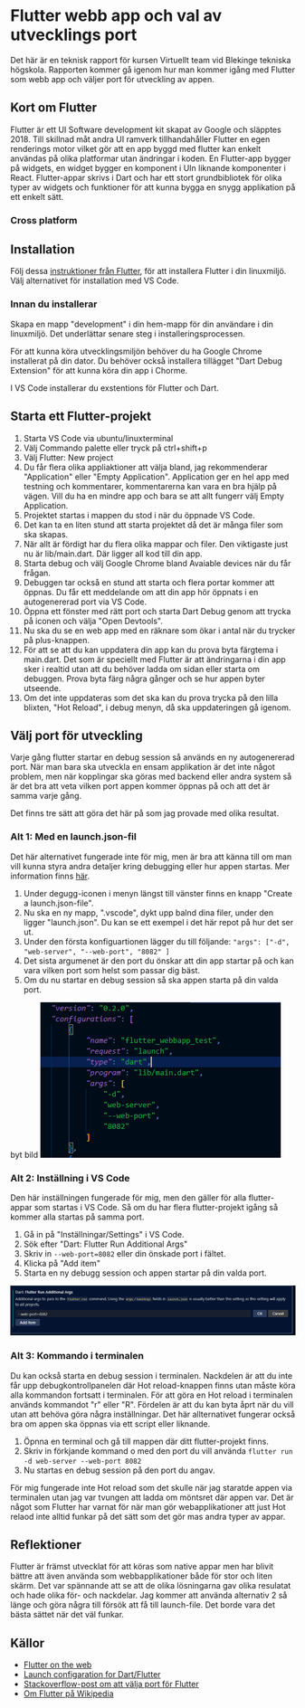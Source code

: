 # Flutter webb app och val av utvecklings port

Det här är en teknisk rapport för kursen Virtuellt team vid Blekinge tekniska högskola. 
Rapporten kommer gå igenom hur man kommer igång med Flutter som webb app och väljer port för utveckling av appen.

## Kort om Flutter

Flutter är ett UI Software development kit skapat av Google och släpptes 2018. Till skillnad måt andra UI ramverk 
tillhandahåller Flutter en egen renderings motor vilket gör att en app byggd med flutter kan enkelt användas på 
olika platformar utan ändringar i koden. En Flutter-app bygger på widgets, en widget bygger en komponent i UIn 
liknande komponenter i React.
Flutter-appar skrivs i Dart och har ett stort grundbibliotek för olika typer av widgets och funktioner för att kunna
bygga en snygg applikation på ett enkelt sätt.

### Cross platform

## Installation

Följ dessa [instruktioner från Flutter](https://docs.flutter.dev/get-started/install/linux/web), för att installera Flutter i din linuxmiljö. Välj alternativet för installation med VS Code.

### Innan du installerar

Skapa en mapp "development" i din hem-mapp för din användare i din linuxmiljö. Det underlättar senare steg i installeringsprocessen.

För att kunna köra utvecklingsmiljön behöver du ha Google Chrome installerat på din dator. Du behöver också installera tillägget "Dart Debug Extension" för att kunna köra din app i Chorme.

I VS Code installerar du exstentions för Flutter och Dart. 

## Starta ett Flutter-projekt

1. Starta VS Code via ubuntu/linuxterminal
2. Välj Commando palette eller tryck på ctrl+shift+p
3. Välj Flutter: New project
4. Du får flera olika appliaktioner att välja bland, jag rekommenderar "Application" eller "Empty Application". Application ger en hel app med testning och kommentarer, kommentarerna kan vara en bra hjälp på vägen. Vill du ha en mindre app och bara se att allt fungerr välj Empty Application.
5. Projektet startas i mappen du stod i när du öppnade VS Code.
6. Det kan ta en liten stund att starta projektet då det är många filer som ska skapas.
7. När allt är fördigt har du flera olika mappar och filer. Den viktigaste just nu är lib/main.dart. Där ligger all kod till din app.
8. Starta debug och välj Google Chrome bland Avaiable devices när du får frågan.
9. Debuggen tar också en stund att starta och flera portar kommer att öppnas. Du får ett meddelande om att din app hör öppnats i en autogenererad port via VS Code.
10. Öppna  ett fönster med rätt port och starta Dart Debug genom att trycka på iconen och välja "Open Devtools".
11. Nu ska du se en web app med en räknare som ökar i antal när du trycker på plus-knappen.
12. För att se att du kan uppdatera din app kan du prova byta färgtema i main.dart. Det som är speciellt med Flutter är att ändringarna i din app sker i realtid utan att du behöver ladda om sidan eller starta om debuggen. Prova byta färg några gånger och se hur appen byter utseende. 
13. Om det inte uppdateras som det ska kan du prova trycka på den lilla blixten, "Hot Reload", i debug menyn, då ska uppdateringen gå igenom.

## Välj port för utveckling

Varje gång flutter startar en debug session så används en ny autogenererad port. När man bara ska utveckla en ensam applikation är det inte något problem, men när kopplingar ska göras med backend eller andra system så är det bra att veta vilken port appen kommer öppnas på och att det är samma varje gång.

Det finns tre sätt att göra det här på som jag provade med olika resultat.

### Alt 1: Med en launch.json-fil

Det här alternativet fungerade inte för mig, men är bra att känna till om man vill kunna styra andra detaljer kring debugging eller hur appen startas. Mer information finns [här](https://dartcode.org/docs/launch-configuration/).

1. Under degugg-iconen i menyn längst till vänster finns en knapp "Create a launch.json-file".
2. Nu ska en ny mapp, ".vscode", dykt upp balnd dina filer, under den ligger "launch.json". Du kan se ett exempel i det här repot på hur det ser ut.
3. Under den första konfiguartionen lägger du till följande:
`"args": ["-d", "web-server", "--web-port", "8082" ]`
4. Det sista argumenet är den port du önskar att din app startar på och kan vara vilken port som helst som passar dig bäst.
5. Om du nu startar en debug session så ska appen starta på din valda port.

byt bild
![launchfilens utseende](/assets/launch-file.png)

### Alt 2: Inställning i VS Code

Den här inställningen fungerade för mig, men den gäller för alla flutter-appar som startas i VS Code. Så om du har flera flutter-projekt igång så kommer alla startas på samma port.

1. Gå in på "Inställningar/Settings" i VS Code.
2. Sök efter "Dart: Flutter Run Additional Args"
3. Skriv in `--web-port=8082` eller din önskade port i fältet.
4. Klicka på "Add item"
5. Starta en ny debugg session och appen startar på din valda port.
 
 ![Add item vyn](/assets/add-item.png)

 ### Alt 3: Kommando i terminalen

Du kan också starta en debug session i terminalen. Nackdelen är att du inte får upp debugkontrollpanelen där Hot reload-knappen finns utan måste köra alla kommandon fortsatt i terminalen. För att göra en Hot reload i terminalen används kommandot "r" eller "R". Fördelen är att du kan byta åprt när du vill utan att behöva göra några inställningar. Det här allternativet fungerar också bra om appen ska öppnas via ett script eller liknande. 

1. Öpnna en terminal och gå till mappen där ditt flutter-projekt finns. 
2. Skriv in förkjande kommand o med den port du vill använda 
`flutter run -d web-server --web-port 8082`
3. Nu startas en debug session på den port du angav.

För mig fungerade inte Hot reload som det skulle när jag staratde appen via terminalen utan jag var tvungen att ladda om möntsret där appen var. Det är något som Flutter har varnat för när man gör webapplikationer att just Hot relaod inte alltid funkar på det sätt som det gör mas andra typer av appar.

## Reflektioner

Flutter är främst utvecklat för att köras som native appar men har blivit bättre att även använda som webbapplikationer både för stor och liten skärm. Det var spännande att se att de olika lösningarna gav olika resulatat och hade olika för- och nackdelar. Jag kommer att använda alternativ 2 så länge och göra några till försök att få till launch-file. Det borde vara det bästa sättet när det väl funkar. 


 

## Källor

- [Flutter on the web](https://flutter.dev/multi-platform/web)
- [Launch configaration for Dart/Flutter](https://dartcode.org/docs/launch-configuration/)
- [Stackoverflow-post om att välja port för Flutter](https://stackoverflow.com/questions/58248277/how-to-specify-a-port-number-while-running-flutter-web)
- [Om Flutter på Wikipedia](https://en.wikipedia.org/wiki/Flutter_(software))
